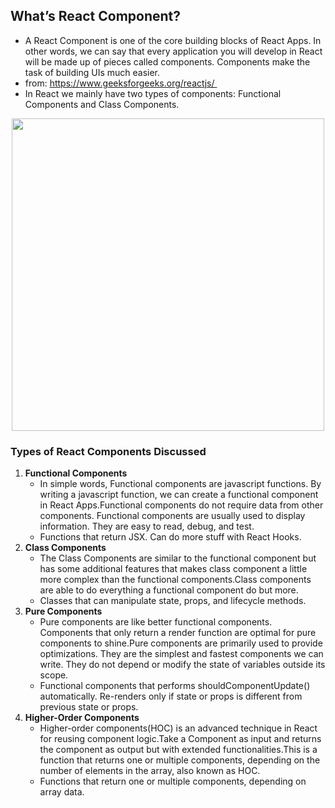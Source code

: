 ## What’s React Component?
  - A React Component is one of the core building blocks of React Apps. In other words, we can say that every application you will develop in React will be made up of pieces called components. Components make the task of building UIs much easier.
  - from: https://www.geeksforgeeks.org/reactjs/ 
  - In React we mainly have two types of components: Functional Components and Class Components.
  
<p align="center">
<img src="https://miro.medium.com/max/600/1*3bRc_w8bvE7zbuxISQUukQ.png" width="500px"  ></p>
 
 ### Types of React Components Discussed
 1. **Functional Components**
    - In simple words, Functional components are javascript functions. By writing a javascript function, we can create a functional component in React Apps.Functional components do not require data from other components. Functional components are usually used to display information. They are easy to read, debug, and test.
    - Functions that return JSX. Can do more stuff with React Hooks.
 2. **Class Components**
    - The Class Components are similar to the functional component but has some additional features that makes class component a little more complex than the functional components.Class components are able to do everything a functional component do but more.
    - Classes that can manipulate state, props, and lifecycle methods.
 3. **Pure Components**
    - Pure components are like better functional components. Components that only return a render function are optimal for pure components to shine.Pure components are primarily used to provide optimizations. They are the simplest and fastest components we can write. They do not depend or modify the state of variables outside its scope.
    - Functional components that performs shouldComponentUpdate() automatically. Re-renders only if state or props is different from previous state or props.
 4. **Higher-Order Components**
    - Higher-order components(HOC) is an advanced technique in React for reusing component logic.Take a Component as input and returns the component as output but with extended functionalities.This is a function that returns one or multiple components, depending on the number of elements in the array, also known as HOC.
    - Functions that return one or multiple components, depending on array data.
